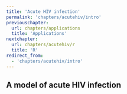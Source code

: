 ```yaml
---
title: 'Acute HIV infection'
permalink: 'chapters/acutehiv/intro'
previouschapter:
  url: chapters/applications
  title: 'Applications'
nextchapter:
  url: chapters/acutehiv/r
  title: 'R'
redirect_from:
  - 'chapters/acutehiv/intro'
---
```

## A model of acute HIV infection
